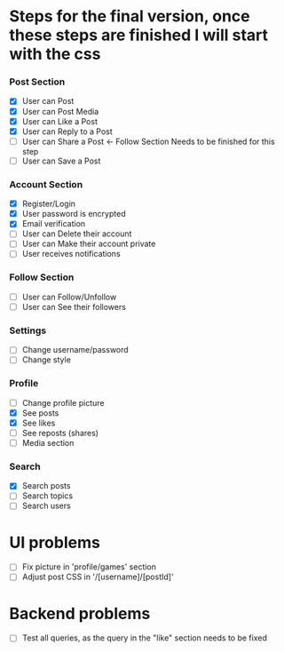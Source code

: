 # Steps for the final version, once these steps are finished I will start with the css  

### Post Section 
- [x] User can Post
- [x] User can Post Media 
- [x] User can Like a Post 
- [x] User can Reply to a Post
- [ ] User can Share a Post <- Follow Section Needs to be finished for this step
- [ ] User can Save a Post

### Account Section
- [x] Register/Login
- [x] User password is encrypted
- [x] Email verification
- [ ] User can Delete their account
- [ ] User can Make their account private
- [ ] User receives notifications
  
### Follow Section
- [ ] User can Follow/Unfollow
- [ ] User can See their followers

### Settings
- [ ] Change username/password
- [ ] Change style

### Profile
- [ ] Change profile picture
- [x] See posts
- [x] See likes
- [ ] See reposts (shares)
- [ ] Media section 

### Search
- [x] Search posts
- [ ] Search topics
- [ ] Search users
  
# UI problems
- [ ] Fix picture in 'profile/games' section
- [ ] Adjust post CSS in '/[username]/[postId]'

# Backend problems
- [ ] Test all queries, as the query in the "like" section needs to be fixed
